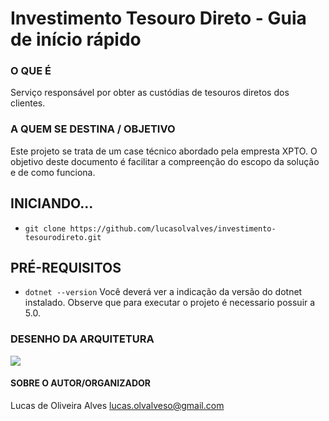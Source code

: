 # Investimento Tesouro Direto - Guia de início rápido

### O QUE É
Serviço responsável por obter as custódias de tesouros diretos dos clientes.

### A QUEM SE DESTINA / OBJETIVO
Este projeto se trata de um case técnico abordado pela empresta XPTO. 
O objetivo deste documento é facilitar a compreenção do escopo da solução e de como funciona.

## INICIANDO...
- `git clone https://github.com/lucasolvalves/investimento-tesourodireto.git`

## PRÉ-REQUISITOS
- `dotnet --version`
Você deverá ver a indicação da versão do dotnet instalado.
Observe que para executar o projeto é necessario possuir a 5.0.

### DESENHO DA ARQUITETURA
![](https://raw.githubusercontent.com/lucasolvalves/investimento-cliente-custodia/main/Design%20investimento%20cliente%20cust%C3%B3dia.png)

#### SOBRE O AUTOR/ORGANIZADOR
Lucas de Oliveira Alves
lucas.olvalveso@gmail.com

